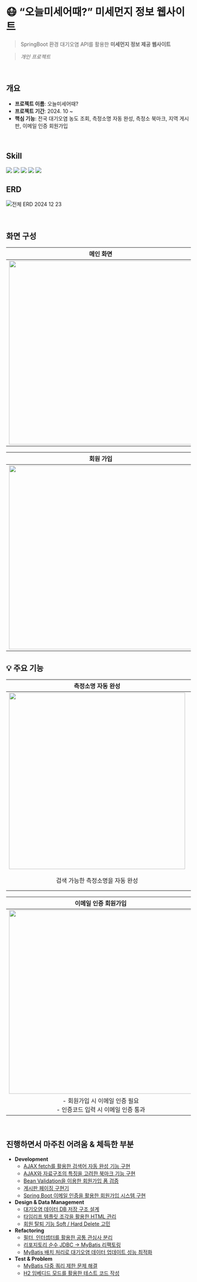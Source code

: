 # 😷  “오늘미세어때?” 미세먼지 정보 웹사이트

> SpringBoot 환경 대기오염 API를 활용한 **미세먼지 정보 제공 웹사이트**

> <i>개인 프로젝트</i>

<br>

## 개요
- **프로젝트 이름**: 오늘미세어때?
- **프로젝트 기간**: 2024. 10 ~
- **핵심 기능**: 전국 대기오염 농도 조회, 측정소명 자동 완성, 측정소 북마크, 지역 게시판, 이메일 인증 회원가입

<br>

## Skill
<span>
  <img src="https://img.shields.io/badge/java-007396?style=for-the-badge&logo=java&logoColor=white"> 
  <img src="https://img.shields.io/badge/SpringBoot-6DB33F?style=for-the-badge&logo=springboot&logoColor=white">
  <img src="https://img.shields.io/badge/HTML5-E34F26?style=for-the-badge&logo=html5&logoColor=white">
  <img src="https://img.shields.io/badge/CSS3-1572B6?style=for-the-badge&logo=css3&logoColor=white">
  <img src="https://img.shields.io/badge/MySQL-4479A1?style=for-the-badge&logo=mysql&logoColor=white">
</span>

<br>

## ERD
![전체 ERD 2024 12 23](https://github.com/user-attachments/assets/2918fdc3-271e-4eb6-b9e4-ad06b6db2559)

<br>


## 화면 구성

|메인 화면|지역 게시판|
|:---:|:---:|
|<img src="https://github.com/user-attachments/assets/750fb26e-efb9-483b-ae55-cd6c016ef47c" width="500"/>|<img src="https://github.com/user-attachments/assets/59425431-c846-4eef-aa36-32798231dbb0" width="500"/>|

|회원 가입|게시글 상세|
|:---:|:---:|
|<img src="https://github.com/user-attachments/assets/3bab7bb7-0cae-4c01-b415-be48eed58992" width="500"/>|<img src="https://github.com/user-attachments/assets/323ea2cf-5dda-4af7-9daf-9b2f8c9e1b80" width="500"/>|

## 💡 주요 기능

|측정소명 자동 완성|북마크|
|:---:|:---:|
|<img src="https://github.com/user-attachments/assets/86802642-3f98-4169-8c1a-fb4f5d2dd9e5" width="480"/>|<img src="https://github.com/user-attachments/assets/85f74e5b-fbc3-4601-a7b2-9d68480cee59" width="480"/>|
|검색 가능한 측정소명을 자동 완성|측정소를 북마크해 빠른 조회 가능<br>버튼을 통해 북마크 설정, 반복 클릭 시 해제|


|이메일 인증 회원가입|
|:---:|
|<img src="https://github.com/user-attachments/assets/24980913-7196-4e0a-a211-06bd87db522a" width="500"/>|
|- 회원가입 시 이메일 인증 필요<br>- 인증코드 입력 시 이메일 인증 통과|

<br>

## 진행하면서 마주친 어려움 & 체득한 부분
- **Development**
    - [AJAX fetch를 활용한 검색어 자동 완성 기능 구현](https://velog.io/@kanmi10/%EA%B2%80%EC%83%89%EC%96%B4-%EC%9E%90%EB%8F%99-%EC%99%84%EC%84%B1-%EA%B8%B0%EB%8A%A5)
    - [AJAX와 자료구조의 특징을 고려한 북마크 기능 구현](https://velog.io/@kanmi10/%EC%8A%A4%ED%94%84%EB%A7%81%EB%B6%80%ED%8A%B8-%EB%B6%81%EB%A7%88%ED%81%AC-%EA%B8%B0%EB%8A%A5-%EC%B6%94%EA%B0%80)
    - [Bean Validation을 이용한 회원가입 폼 검증](https://velog.io/@kanmi10/%ED%94%84%EB%A1%9C%EC%A0%9D%ED%8A%B8-Bean-Validation)
    - [게시판 페이징 구현기](https://velog.io/@kanmi10/%ED%94%84%EB%A1%9C%EC%A0%9D%ED%8A%B8-%EA%B2%8C%EC%8B%9C%ED%8C%90-%ED%8E%98%EC%9D%B4%EC%A7%95) 
    - [Spring Boot 이메일 인증을 활용한 회원가입 시스템 구현](https://velog.io/@kanmi10/%ED%94%84%EB%A1%9C%EC%A0%9D%ED%8A%B8-%EC%8A%A4%ED%94%84%EB%A7%81%EB%B6%80%ED%8A%B8-%EC%9D%B4%EB%A9%94%EC%9D%BC-%EC%9D%B8%EC%A6%9D-%ED%9A%8C%EC%9B%90%EA%B0%80%EC%9E%85-1) 
- **Design & Data Management**
    - [대기오염 데이터 DB 저장 구조 설계](https://velog.io/@kanmi10/%EB%8C%80%EA%B8%B0%EC%98%A4%EC%97%BC-API-DB-%EC%A0%80%EC%9E%A5-%EB%B0%A9%EC%8B%9D-%EA%B3%A0%EB%AF%BC) 
    - [타임리프 템플릿 조각을 활용한 HTML 관리](https://velog.io/@kanmi10/%ED%94%84%EB%A1%9C%EC%A0%9D%ED%8A%B8-%ED%99%88-%EB%A1%9C%EA%B7%B8%EC%9D%B8-%ED%99%88-HTML-%EB%B6%84%EB%A6%AC)
    - [회원 탈퇴 기능 Soft / Hard Delete 고민](https://velog.io/@kanmi10/%ED%94%84%EB%A1%9C%EC%A0%9D%ED%8A%B8-%ED%9A%8C%EC%9B%90%ED%83%88%ED%87%B4-%EA%B8%B0%EB%8A%A5)
- **Refactoring**
    - [필터, 인터셉터를 활용한 공통 관심사 분리](https://velog.io/@kanmi10/%ED%94%84%EB%A1%9C%EC%A0%9D%ED%8A%B8-%EB%A1%9C%EA%B7%B8%EC%9D%B8-%EC%B2%98%EB%A6%AC-%ED%95%84%ED%84%B0-%EC%9D%B8%ED%84%B0%EC%85%89%ED%84%B0)
    - [리포지토리 순수 JDBC → MyBatis 리팩토링](https://velog.io/@kanmi10/%ED%94%84%EB%A1%9C%EC%A0%9D%ED%8A%B8-%EC%88%9C%EC%88%98-JDBC-MyBatis-%EC%A0%81%EC%9A%A9-%EB%A6%AC%ED%8C%A9%ED%86%A0%EB%A7%81) 
    - [MyBatis 배치 처리로 대기오염 데이터 업데이트 성능 최적화](https://velog.io/@kanmi10/%ED%94%84%EB%A1%9C%EC%A0%9D%ED%8A%B8-MyBatis-%EB%B0%B0%EC%B9%98%EC%9E%91%EC%97%85) 
- **Test & Problem**
    - [MyBatis <foreach> 다중 쿼리 제한 문제 해결](https://velog.io/@kanmi10/%ED%94%84%EB%A1%9C%EC%A0%9D%ED%8A%B8-MyBatis-foreach-%EB%8B%A4%EC%A4%91-%EC%BF%BC%EB%A6%AC-update)
    - [H2 임베디드 모드를 활용한 테스트 코드 작성](https://velog.io/@kanmi10/%ED%94%84%EB%A1%9C%EC%A0%9D%ED%8A%B8-H2-%EB%8D%B0%EC%9D%B4%ED%84%B0%EB%B2%A0%EC%9D%B4%EC%8A%A4-%EC%9E%84%EB%B2%A0%EB%94%94%EB%93%9C-%EB%AA%A8%EB%93%9C%EB%A1%9C-%ED%85%8C%EC%8A%A4%ED%8A%B8-%EC%BD%94%EB%93%9C-%EC%9E%91%EC%84%B1)

